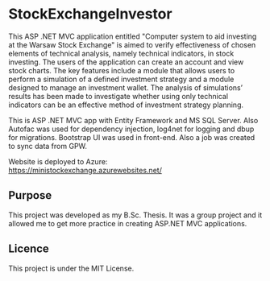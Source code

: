 # StockExchangeInvestor

This ASP .NET MVC application entitled "Computer system to aid investing at the Warsaw Stock Exchange" is aimed to
verify effectiveness of chosen elements of technical analysis, namely technical indicators, in stock
investing. The users of the application can create an account and view stock charts. The key
features include a module that allows users to perform a simulation of a defined investment
strategy and a module designed to manage an investment wallet. The analysis of simulations’
results has been made to investigate whether using only technical indicators can be an effective
method of investment strategy planning.

This is ASP .NET MVC app with Entity Framework and MS SQL Server. Also Autofac was used for dependency injection, log4net for logging and dbup for migrations. Bootstrap UI was used in front-end. Also a job was created to sync data from GPW. 

Website is deployed to Azure: https://ministockexchange.azurewebsites.net/

## Purpose

This project was developed as my B.Sc. Thesis. It was a group project and it allowed me to get more practice in creating ASP.NET MVC applications.

## Licence

This project is under the MIT License.
